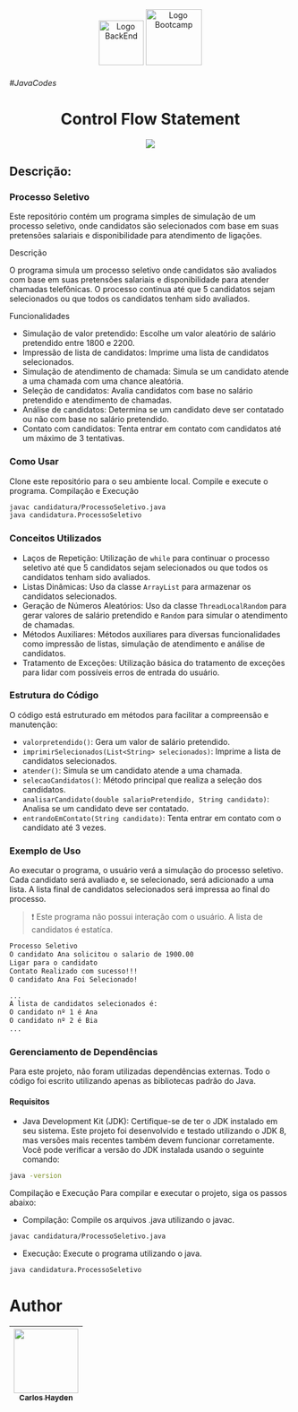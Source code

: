 <div align="center">
<img src="https://hermes.dio.me/tracks/a039b34c-7aa8-4a3d-b765-07c8c837f67a.png" alt="Logo BackEnd" width="80">

<img src="https://encrypted-tbn0.gstatic.com/images?q=tbn:ANd9GcSCcxkA70BX5H1N1FFSkncQ-InOpqloUVZLcA&usqp=CAU" alt="Logo Bootcamp" width="100">
</div>

###### #JavaCodes



<h1 align="center"> Control Flow Statement </h1>



<p align="center">
<img src="http://img.shields.io/static/v1?label=STATUS&message=EM%20DESENVOLVIMENTO&color=GREEN&style=for-the-badge"/>
</p>

## Descrição:

### Processo Seletivo

Este repositório contém um programa simples de simulação de um processo seletivo, onde candidatos são selecionados com base em suas pretensões salariais e disponibilidade para atendimento de ligações.

Descrição

O programa simula um processo seletivo onde candidatos são avaliados com base em suas pretensões salariais e disponibilidade para atender chamadas telefônicas. O processo continua até que 5 candidatos sejam selecionados ou que todos os candidatos tenham sido avaliados.

Funcionalidades

- Simulação de valor pretendido: Escolhe um valor aleatório de salário pretendido entre 1800 e 2200.
- Impressão de lista de candidatos: Imprime uma lista de candidatos selecionados.
- Simulação de atendimento de chamada: Simula se um candidato atende a uma chamada com uma chance aleatória.
- Seleção de candidatos: Avalia candidatos com base no salário pretendido e atendimento de chamadas.
- Análise de candidatos: Determina se um candidato deve ser contatado ou não com base no salário pretendido.
- Contato com candidatos: Tenta entrar em contato com candidatos até um máximo de 3 tentativas.

### Como Usar

Clone este repositório para o seu ambiente local.
Compile e execute o programa.
Compilação e Execução
``` bash
javac candidatura/ProcessoSeletivo.java
java candidatura.ProcessoSeletivo
```

### Conceitos Utilizados

- Laços de Repetição: Utilização de `while` para continuar o processo seletivo até que 5 candidatos sejam selecionados ou que todos os candidatos tenham sido avaliados.
- Listas Dinâmicas: Uso da classe `ArrayList` para armazenar os candidatos selecionados.
- Geração de Números Aleatórios: Uso da classe `ThreadLocalRandom` para gerar valores de salário pretendido e `Random` para simular o atendimento de chamadas.
- Métodos Auxiliares: Métodos auxiliares para diversas funcionalidades como impressão de listas, simulação de atendimento e análise de candidatos.
- Tratamento de Exceções: Utilização básica do tratamento de exceções para lidar com possíveis erros de entrada do usuário.

### Estrutura do Código

O código está estruturado em métodos para facilitar a compreensão e manutenção:

- `valorpretendido()`: Gera um valor de salário pretendido.
- `imprimirSelecionados(List<String> selecionados)`: Imprime a lista de candidatos selecionados.
- `atender()`: Simula se um candidato atende a uma chamada.
- `selecaoCandidatos()`: Método principal que realiza a seleção dos candidatos.
- `analisarCandidato(double salarioPretendido, String candidato)`: Analisa se um candidato deve ser contatado.
- `entrandoEmContato(String candidato)`: Tenta entrar em contato com o candidato até 3 vezes.

### Exemplo de Uso

Ao executar o programa, o usuário verá a simulação do processo seletivo. Cada candidato será avaliado e, se selecionado, será adicionado a uma lista. A lista final de candidatos selecionados será impressa ao final do processo.

> ❗️
> Este programa não possui interação com o usuário.
> A lista de candidatos é estatíca.

``` bash
Processo Seletivo
O candidato Ana solicitou o salario de 1900.00
Ligar para o candidato
Contato Realizado com sucesso!!!
O candidato Ana Foi Selecionado!

...
A lista de candidatos selecionados é: 
O candidato nº 1 é Ana
O candidato nº 2 é Bia
...
```

### Gerenciamento de Dependências

Para este projeto, não foram utilizadas dependências externas. Todo o código foi escrito utilizando apenas as bibliotecas padrão do Java.

#### Requisitos
- Java Development Kit (JDK): Certifique-se de ter o JDK instalado em seu sistema. Este projeto foi desenvolvido e testado utilizando o JDK 8, mas versões mais recentes também devem funcionar corretamente.
Você pode verificar a versão do JDK instalada usando o seguinte comando:

``` bash
java -version
```

Compilação e Execução
Para compilar e executar o projeto, siga os passos abaixo:

- Compilação: Compile os arquivos .java utilizando o javac.
```bash
javac candidatura/ProcessoSeletivo.java
```
- Execução: Execute o programa utilizando o java.
``` bash
java candidatura.ProcessoSeletivo
```


# Author

| [<img src="https://avatars.githubusercontent.com/u/79289647?v=4" width=115><br><sub>Carlos Hayden</sub>](https://github.com/JunhaumHayden) |
| :---: |